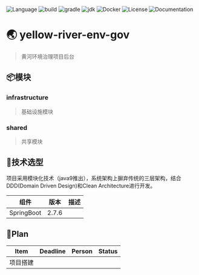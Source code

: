 ![Language](https://img.shields.io/badge/language-java&nbsp;☕-orange)
![build](https://img.shields.io/badge/build-gradle&nbsp;🐘-red)
![gradle](https://img.shields.io/badge/gradle->=7.2-blue)
![jdk](https://img.shields.io/badge/jdk-11-blue)
![Docker](https://img.shields.io/badge/docker-🐳-ff69b4)
![License](https://img.shields.io/badge/license-Apache2.0-brightgreen)
![Documentation](https://img.shields.io/badge/documentation-yes&nbsp;📖-ff69b4)

# 🌏 yellow-river-env-gov
> 黄河环境治理项目后台

## 📦模块
### infrastructure
> 基础设施模块


### shared
> 共享模块

## 💎技术选型
项目采用模块化技术（java9推出），系统架构上摒弃传统的三层架构，结合DDD(Domain Driven Design)和Clean Architecture进行开发。

| 组件         | 版本    | 描述  |
|------------|-------|-----|
| SpringBoot | 2.7.6 |     |


## 🎯Plan

| Item | Deadline | Person | Status |
|------|----------|--------|--------|
| 项目搭建 |          |        |        |
